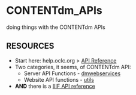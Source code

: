 # CONTENTdm_APIs
doing things with the CONTENTdm APIs
## RESOURCES
- Start here: help.oclc.org > [API Reference](https://help.oclc.org/Metadata_Services/CONTENTdm/Advanced_website_customization/API_Reference/CONTENTdm_API?sl=en)
- Two categories, it seems, of CONTENTdm API:
  - Server API Functions - [dmwebservices](https://help.oclc.org/Metadata_Services/CONTENTdm/Advanced_website_customization/API_Reference/CONTENTdm_API/CONTENTdm_Server_API_Functions_-_dmwebservices)
  - Website API functions - [utils](https://help.oclc.org/Metadata_Services/CONTENTdm/Advanced_website_customization/API_Reference/CONTENTdm_API/CONTENTdm_Website_API_Reference_-_utils)
- **AND** there is a [IIIF API reference](https://help.oclc.org/Metadata_Services/CONTENTdm/Advanced_website_customization/API_Reference/IIIF_API_reference)
